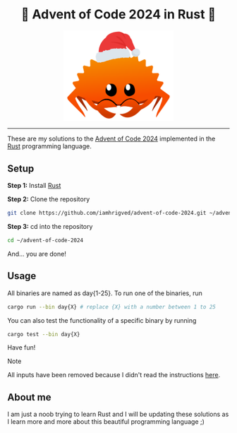 <h1 align="center">🎄 Advent of Code 2024 in Rust 🦀</h2>

<p align="center">
    <img width="250" src=".assets/winter-ferris.png">
</p>

---

These are my solutions to the [Advent of Code 2024](https://www.adventofcode.com/2024/) implemented in the [Rust](https://www.rust-lang.org/) programming language.

## Setup

**Step 1:** Install [Rust](https://www.rust-lang.org/)

**Step 2:** Clone the repository

```sh
git clone https://github.com/iamhrigved/advent-of-code-2024.git ~/advent-of-code-2024
```

**Step 3:** cd into the repository

```sh
cd ~/advent-of-code-2024
```

And... you are done!

## Usage

All binaries are named as day{1-25}. To run one of the binaries, run

```sh
cargo run --bin day{X} # replace {X} with a number between 1 to 25
```

You can also test the functionality of a specific binary by running

```sh
cargo test --bin day{X}
```

Have fun!

> [!NOTE]
> All inputs have been removed because I didn't read the instructions [here](https://adventofcode.com/2024/about).

## About me

I am just a noob trying to learn Rust and I will be updating these solutions as I learn more and more about this beautiful programming language ;)
